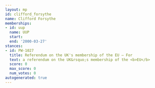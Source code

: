 ```yaml
---
layout: mp
id: clifford_forsythe
name: Clifford Forsythe
memberships:
- id: uup
  name: UUP
  start: 
  end: '2000-03-27'
stances:
- id: PW-1027
  title: Referendum on the UK's membership of the EU — For
  text: a referendum on the UK&rsquo;s membership of the <b>EU</b>
  score: 0
  max_score: 0
  num_votes: 0
autogenerated: true
---
```

